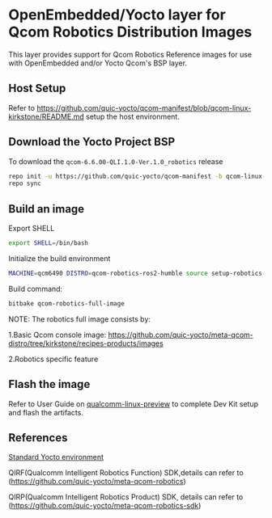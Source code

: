 OpenEmbedded/Yocto layer for Qcom Robotics Distribution Images
=============================================================
This layer provides support for Qcom Robotics Reference images for
use with OpenEmbedded and/or Yocto Qcom's BSP layer.

## Host Setup

Refer to https://github.com/quic-yocto/qcom-manifest/blob/qcom-linux-kirkstone/README.md setup the host environment.


## Download the Yocto Project BSP

To download the `qcom-6.6.00-QLI.1.0-Ver.1.0_robotics` release

```bash
repo init -u https://github.com/quic-yocto/qcom-manifest -b qcom-linux-kirkstone -m qcom-6.6.00-QLI.1.0-Ver.1.0_robotics.xml
repo sync
```

## Build an image

Export SHELL
```bash
export SHELL=/bin/bash
```

Initialize the build environment
```bash
MACHINE=qcm6490 DISTRO=qcom-robotics-ros2-humble source setup-robotics-environment
```

Build command:

```bash
bitbake qcom-robotics-full-image
```

NOTE: The robotics full image consists by:

1.Basic Qcom console image: https://github.com/quic-yocto/meta-qcom-distro/tree/kirkstone/recipes-products/images

2.Robotics specific feature

## Flash the image

Refer to User Guide on [qualcomm-linux-preview](https://www.qualcomm.com/products/internet-of-things/industrial/building-enterprise/qualcomm-linux-preview)
to complete Dev Kit setup and flash the artifacts.

## References

[Standard Yocto environment](https://docs.yoctoproject.org/4.0.13/brief-yoctoprojectqs/index.html)

QIRF(Qualcomm Intelligent Robotics Function) SDK,details can refer to (https://github.com/quic-yocto/meta-qcom-robotics)

QIRP(Qualcomm Intelligent Robotics Product) SDK, details can refer to (https://github.com/quic-yocto/meta-qcom-robotics-sdk)
